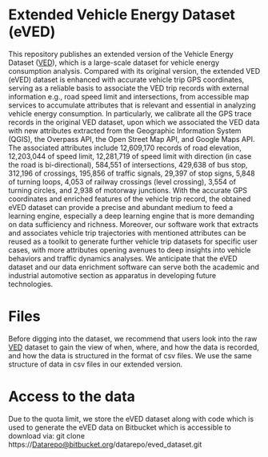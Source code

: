 # Extended Vehicle Energy Dataset (eVED)

This repository publishes an extended version of the Vehicle Energy Dataset ([VED](https://github.com/gsoh/VED)), which is a large-scale dataset for vehicle energy consumption analysis. Compared with its original version, the extended VED (eVED) dataset is enhanced with accurate vehicle trip GPS coordinates, serving as a reliable basis to associate the VED trip records with external information e.g., road speed limit and intersections, from accessible map services to accumulate attributes that is relevant and essential in analyzing vehicle energy consumption. In particularly, we calibrate all the GPS trace records in the original VED dataset, upon which we associated the VED data with new attributes extracted from the Geographic Information System (QGIS), the Overpass API, the Open Street Map API, and Google Maps API. The associated attributes include 12,609,170 records of road elevation, 12,203,044 of speed limit, 12,281,719 of speed limit with direction (in case the road is bi-directional), 584,551 of intersections, 429,638 of bus stop, 312,196 of crossings, 195,856 of traffic signals, 29,397 of stop signs, 5,848 of turning loops, 4,053 of railway crossings (level crossing), 3,554 of turning circles, and 2,938 of motorway junctions. With the accurate GPS coordinates and enriched features of the vehicle trip record, the obtained eVED dataset can provide a precise and abundant medium to feed a learning engine, especially a deep learning engine that is more demanding on data sufficiency and richness. Moreover, our software work that extracts and associates vehicle trip trajectories with mentioned attributes can be reused as a toolkit to generate further vehicle trip datasets for specific user cases, with more attributes opening avenues to deep insights into vehicle behaviors and traffic dynamics analyses. We anticipate that the eVED dataset and our data enrichment software can serve both the academic and industrial automotive section as apparatus in developing future technologies.

# Files

Before digging into the dataset, we recommend that users look into the raw [VED](https://github.com/gsoh/VED) dataset to gain the view of when, where, and how the data is recorded, and how the data is structured in the format of csv files. We use the same structure of data in csv files in our extended version.

# Access to the data

Due to the quota limit, we store the eVED dataset along with code which is used to generate the eVED data on Bitbucket which is accessible to download via: git clone https://Datarepo@bitbucket.org/datarepo/eved_dataset.git
